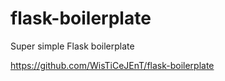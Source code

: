 # flask-boilerplate
Super simple Flask boilerplate

https://github.com/WisTiCeJEnT/flask-boilerplate
